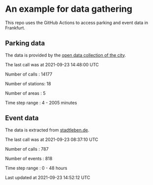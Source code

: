 # An example for data gathering

This repo uses the GitHub Actions to access parking and event data in Frankfurt.

## Parking data
The data is provided by the [open data collection of the city](https://www.offenedaten.frankfurt.de/).

The last call was at 2021-09-23 14:48:00 UTC

Number of calls   : 14177

Number of stations:    18

Number of areas   :     5

Time step range   :     4 -  2005 minutes


## Event data
The data is extracted from [stadtleben.de](https://stadtleben.de/frankfurt/).

The last call was at 2021-09-23 08:37:10 UTC

Number of calls   : 787

Number of events  : 818

Time step range   :   0 -  48 hours


Last updated at 2021-09-23 14:52:12 UTC
